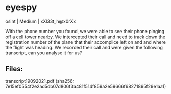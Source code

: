 # eyespy

osint	|	Medium	|	xXl33t_h@x0rXx

With the phone number you found, we were able to see their phone pinging off a cell tower nearby. We intercepted their call and need to track down the registration number of the plane that their accomplice left on and and where the flight was heading. We recorded their call and were given the following transcript, can you analyse it for us?

## Files:
transcript19092021.pdf (sha256: 7e15ef0554f2e2ad5db07d806f3a481f514f859a2e59666f68271895f29e1aa1)
